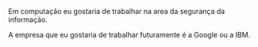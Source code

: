 Em computação eu gostaria de trabalhar na area da segurança da informação.

A empresa que eu gostaria de trabalhar futuramente é a Google ou a IBM.
